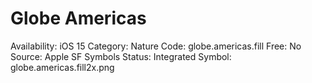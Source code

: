 # Globe Americas

Availability: iOS 15
Category: Nature
Code: globe.americas.fill
Free: No
Source: Apple SF Symbols
Status: Integrated
Symbol: globe.americas.fill2x.png